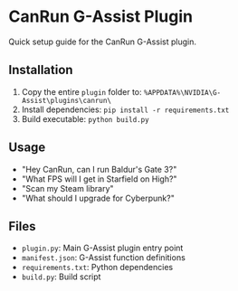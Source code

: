 # CanRun G-Assist Plugin

Quick setup guide for the CanRun G-Assist plugin.

## Installation

1. Copy the entire `plugin` folder to: `%APPDATA%\NVIDIA\G-Assist\plugins\canrun\`
2. Install dependencies: `pip install -r requirements.txt`
3. Build executable: `python build.py`

## Usage

- "Hey CanRun, can I run Baldur's Gate 3?"
- "What FPS will I get in Starfield on High?"
- "Scan my Steam library"
- "What should I upgrade for Cyberpunk?"

## Files

- `plugin.py`: Main G-Assist plugin entry point
- `manifest.json`: G-Assist function definitions
- `requirements.txt`: Python dependencies
- `build.py`: Build script